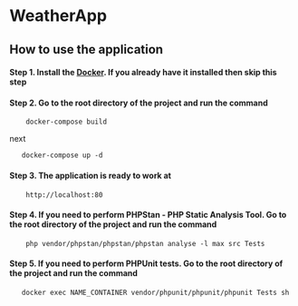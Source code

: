 # WeatherApp
## How to use the application
#### Step 1. Install the [Docker](https://www.docker.com/). If you already have it installed then skip this step
#### Step 2. Go to the root directory of the project and run the command
```
    docker-compose build
```
next
```
   docker-compose up -d
```
#### Step 3. The application is ready to work at
```
    http://localhost:80
```
#### Step 4. If you need to perform PHPStan - PHP Static Analysis Tool. Go to the root directory of the project and run the command
```
    php vendor/phpstan/phpstan/phpstan analyse -l max src Tests
```
#### Step 5. If you need to perform PHPUnit tests. Go to the root directory of the project and run the command
```
   docker exec NAME_CONTAINER vendor/phpunit/phpunit/phpunit Tests sh

```
